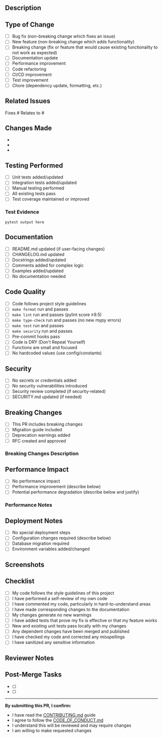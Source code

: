 ## Description
<!-- Provide a clear and concise description of your changes -->

## Type of Change
<!-- Mark the relevant option with an "x" -->
- [ ] Bug fix (non-breaking change which fixes an issue)
- [ ] New feature (non-breaking change which adds functionality)
- [ ] Breaking change (fix or feature that would cause existing functionality to not work as expected)
- [ ] Documentation update
- [ ] Performance improvement
- [ ] Code refactoring
- [ ] CI/CD improvement
- [ ] Test improvement
- [ ] Chore (dependency update, formatting, etc.)

## Related Issues
<!-- Link to related issues using #issue_number -->
Fixes #
Relates to #

## Changes Made
<!-- Describe the changes in detail -->
- 
- 
- 

## Testing Performed
<!-- Describe the tests you ran to verify your changes -->
- [ ] Unit tests added/updated
- [ ] Integration tests added/updated
- [ ] Manual testing performed
- [ ] All existing tests pass
- [ ] Test coverage maintained or improved

### Test Evidence
<!-- Paste test output or screenshots -->
```
pytest output here
```

## Documentation
<!-- Check all that apply -->
- [ ] README.md updated (if user-facing changes)
- [ ] CHANGELOG.md updated
- [ ] Docstrings added/updated
- [ ] Comments added for complex logic
- [ ] Examples added/updated
- [ ] No documentation needed

## Code Quality
<!-- Check all that apply -->
- [ ] Code follows project style guidelines
- [ ] `make format` run and passes
- [ ] `make lint` run and passes (pylint score ≥9.5)
- [ ] `make type-check` run and passes (no new mypy errors)
- [ ] `make test` run and passes
- [ ] `make security` run and passes
- [ ] Pre-commit hooks pass
- [ ] Code is DRY (Don't Repeat Yourself)
- [ ] Functions are small and focused
- [ ] No hardcoded values (use config/constants)

## Security
<!-- Check all that apply -->
- [ ] No secrets or credentials added
- [ ] No security vulnerabilities introduced
- [ ] Security review completed (if security-related)
- [ ] SECURITY.md updated (if needed)

## Breaking Changes
<!-- If this is a breaking change, describe the impact and migration path -->
- [ ] This PR includes breaking changes
- [ ] Migration guide included
- [ ] Deprecation warnings added
- [ ] RFC created and approved

### Breaking Changes Description
<!-- Describe breaking changes and how users should update -->

## Performance Impact
<!-- Describe any performance implications -->
- [ ] No performance impact
- [ ] Performance improvement (describe below)
- [ ] Potential performance degradation (describe below and justify)

### Performance Notes
<!-- Describe performance changes, include benchmarks if relevant -->

## Deployment Notes
<!-- Any special deployment considerations? -->
- [ ] No special deployment steps
- [ ] Configuration changes required (describe below)
- [ ] Database migration required
- [ ] Environment variables added/changed

## Screenshots
<!-- If applicable, add screenshots of UI changes -->

## Checklist
<!-- Final checklist before submitting -->
- [ ] My code follows the style guidelines of this project
- [ ] I have performed a self-review of my own code
- [ ] I have commented my code, particularly in hard-to-understand areas
- [ ] I have made corresponding changes to the documentation
- [ ] My changes generate no new warnings
- [ ] I have added tests that prove my fix is effective or that my feature works
- [ ] New and existing unit tests pass locally with my changes
- [ ] Any dependent changes have been merged and published
- [ ] I have checked my code and corrected any misspellings
- [ ] I have sanitized any sensitive information

## Reviewer Notes
<!-- Any specific areas you'd like reviewers to focus on? -->

## Post-Merge Tasks
<!-- List any tasks that need to be done after merging -->
- [ ] 
- [ ] 

---

**By submitting this PR, I confirm:**
- I have read the [CONTRIBUTING.md](../CONTRIBUTING.md) guide
- I agree to follow the [CODE_OF_CONDUCT.md](../CODE_OF_CONDUCT.md)
- I understand this will be reviewed and may require changes
- I am willing to make requested changes
